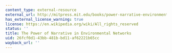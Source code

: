 ```yaml
---
content_type: external-resource
external_url: http://mitpress.mit.edu/books/power-narrative-environmental-networks
has_external_license_warning: true
license: https://en.wikipedia.org/wiki/All_rights_reserved
status: ''
title: The Power of Narrative in Environmental Networks
uid: 26fcf0d1-43bb-481b-bd11-af62221b65cc
wayback_url: ''
---
```

